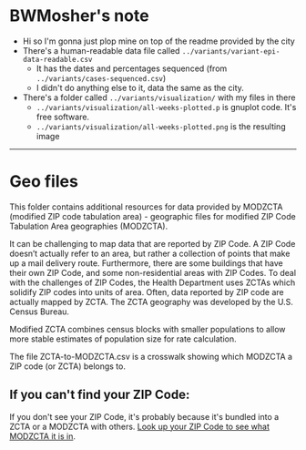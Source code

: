 # BWMosher's note

- Hi so I'm gonna just plop mine on top of the readme provided by the city
- There's a human-readable data file called `../variants/variant-epi-data-readable.csv`
	- It has the dates and percentages sequenced (from `../variants/cases-sequenced.csv`)
	- I didn't do anything else to it, data the same as the city.
- There's a folder called `../variants/visualization/` with my files in there
	- `../variants/visualization/all-weeks-plotted.p` is gnuplot code. It's free software.
	- `../variants/visualization/all-weeks-plotted.png` is the resulting image

---

# Geo files
This folder contains additional resources for data provided by MODZCTA (modified ZIP code tabulation area) - geographic files for modified ZIP Code Tabulation Area geographies (MODZCTA). 

It can be challenging to map data that are reported by ZIP Code. A ZIP Code doesn’t actually refer to an area, but rather a collection of points that make up a mail delivery route. Furthermore, there are some buildings that have their own ZIP Code, and some non-residential areas with ZIP Codes. To deal with the challenges of ZIP Codes, the Health Department uses ZCTAs which solidify ZIP codes into units of area. Often, data reported by ZIP code are actually mapped by ZCTA. The ZCTA geography was developed by the U.S. Census Bureau. 
 
Modified ZCTA combines census blocks with smaller populations to allow more stable estimates of population size for rate calculation. 

The file ZCTA-to-MODZCTA.csv is a crosswalk showing which MODZCTA a ZIP code (or ZCTA) belongs to. 

## If you can't find your ZIP Code:
If you don't see your ZIP Code, it's probably because it's bundled into a ZCTA or a MODZCTA with others. [Look up your ZIP Code to see what MODZCTA it is in](https://nychealth.github.io/covid-maps/modzcta-geo/about.html). 
